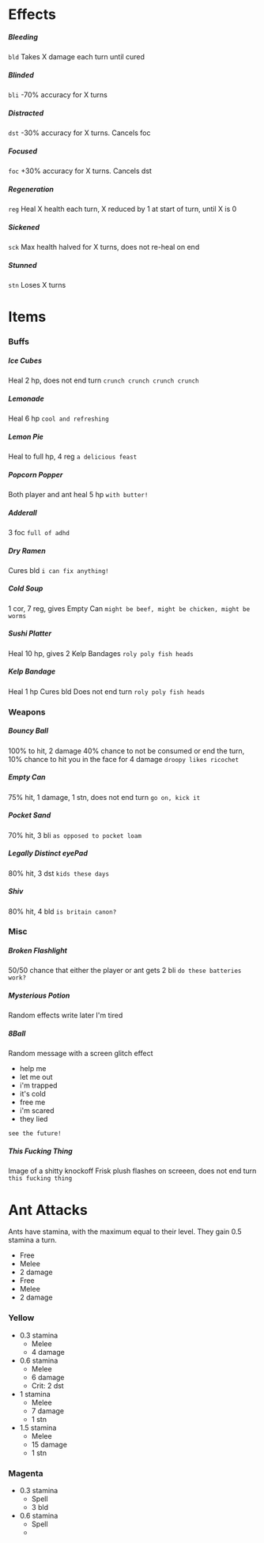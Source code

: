 # Effects

##### Bleeding

`bld`
Takes X damage each turn until cured

##### Blinded

`bli`
-70% accuracy for X turns

##### Distracted

`dst`
-30% accuracy for X turns. Cancels foc

##### Focused

`foc`
+30% accuracy for X turns. Cancels dst

##### Regeneration

`reg`
Heal X health each turn, X reduced by 1 at start of turn, until X is 0

##### Sickened

`sck`
Max health halved for X turns, does not re-heal on end

##### Stunned

`stn`
Loses X turns



# Items

### Buffs

##### Ice Cubes

Heal 2 hp, does not end turn
`crunch crunch crunch crunch`

##### Lemonade

Heal 6 hp
`cool and refreshing`

##### Lemon Pie

Heal to full hp, 4 reg
`a delicious feast`

##### Popcorn Popper

Both player and ant heal 5 hp
`with butter!`

##### Adderall

3 foc
`full of adhd`

##### Dry Ramen

Cures bld
`i can fix anything!`

##### Cold Soup

1 cor, 7 reg, gives Empty Can
`might be beef, might be chicken, might be worms`

##### Sushi Platter

Heal 10 hp, gives 2 Kelp Bandages
`roly poly fish heads`

##### Kelp Bandage

Heal 1 hp
Cures bld
Does not end turn
`roly poly fish heads`


### Weapons

##### Bouncy Ball

100% to hit, 2 damage
40% chance to not be consumed or end the turn, 10% chance to hit you in the face for 4 damage
`droopy likes ricochet`

##### Empty Can

75% hit, 1 damage, 1 stn, does not end turn
`go on, kick it`

##### Pocket Sand

70% hit, 3 bli
`as opposed to pocket loam`

##### Legally Distinct eyePad

80% hit, 3 dst
`kids these days`

##### Shiv

80% hit, 4 bld
`is britain canon?`


### Misc

##### Broken Flashlight

50/50 chance that either the player or ant gets 2 bli
`do these batteries work?`

##### Mysterious Potion

Random effects write later I'm tired

##### 8Ball

Random message with a screen glitch effect
* help me
* let me out
* i'm trapped
* it's cold
* free me
* i'm scared
* they lied

`see the future!`

##### This Fucking Thing

Image of a shitty knockoff Frisk plush flashes on screeen, does not end turn
`this fucking thing`


# Ant Attacks

Ants have stamina, with the maximum equal to their level. They gain 0.5 stamina a turn.

* Free
 * Melee
 * 2 damage
* Free
 * Melee
 * 2 damage

### Yellow

* 0.3 stamina
  * Melee
  * 4 damage
* 0.6 stamina
  * Melee
  * 6 damage
  * Crit: 2 dst
* 1 stamina
  * Melee
  * 7 damage
  * 1 stn
* 1.5 stamina
  * Melee
  * 15 damage
  * 1 stn

### Magenta

* 0.3 stamina
  * Spell
  * 3 bld
* 0.6 stamina
  * Spell
  * 
